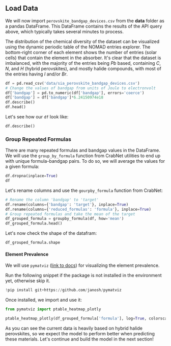 ## Load Data

We will now import `perovskite_bandgap_devices.csv` from the **data** folder as a pandas DataFrame. This DataFrame contains the results of the API query above, which typically takes several minutes to process.

The distribution of the chemical diversity of the dataset can be visualized using the dynamic periodic table of the NOMAD entries explorer. The bottom-right corner of each element shows the number of entries (solar cells) that contain the element in the absorber. It's clear that the dataset is imbalanced, with the majority of the entries being *Pb* based, containing *C*, *N*, and *H* (hybrid perovskites), and mostly halide compounds, with most of the entries having *I* and/or *Br*.

```python
df = pd.read_csv('data/sia_perovskite_bandgap_devices.csv')
# Change the values of bandgap from units of Joule to electronvolt
df['bandgap'] = pd.to_numeric(df['bandgap'], errors='coerce')
df['bandgap'] = df['bandgap']*6.24150974e18
df.describe()
df.head()
```

Let's see how our ``df`` look like:

```python
df.describe()
```

### Group Repeated Formulas

There are many repeated formulas and bandgap values in the DataFrame. We will use the `group_by_formula` function from CrabNet utilities to end up with unique formula-bandgap pairs. To do so, we will average the values for a given formula:

```python
df.dropna(inplace=True)
df
```

Let's rename columns and use the ``gourpby_formula`` function from CrabNet:

```python
# Rename the column 'bandgap' to 'target'
df.rename(columns={'bandgap': 'target'}, inplace=True)
df.rename(columns={'reduced_formulas': 'formula'}, inplace=True)
# Group repeated formulas and take the mean of the target
df_grouped_formula = groupby_formula(df, how='mean')
df_grouped_formula.head()
```

Let's now check the shape of the datafram:

```python
df_grouped_formula.shape
```
#### Element Prevalence 
We will use `pymatviz` ([link to docs](https://pymatviz.janosh.dev/)) for visualizing the element prevalence.

Run the following snippet if the package is not installed in the environment yet, otherwise skip it.

```python
!pip install git+https://github.com/janosh/pymatviz
```
Once installed, we import and use it:

```python
from pymatviz import ptable_heatmap_plotly

ptable_heatmap_plotly(df_grouped_formula['formula'], log=True, colorscale='BuPu', font_colors='black', fmt='.3g', color_bar=dict(orientation="v", title= 'Element prevalence'))
```

As you can see the current data is heavily based on hybrid halide perovskites, so we expect the model to perform better when predicting these materials. Let's continue and build the model in the next section!